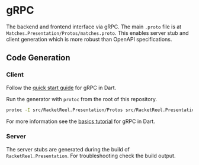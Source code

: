 # gRPC

The backend and frontend interface via gRPC. The main `.proto` file is at `Matches.Presentation/Protos/matches.proto`. This enables server stub and client generation which is more robust than OpenAPI specifications.

## Code Generation

### Client

Follow the [quick start guide](https://grpc.io/docs/languages/dart/quickstart/) for gRPC in Dart.

Run the generator with `protoc` from the root of this repository.

```sh
protoc -I src/RacketReel.Presentation/Protos src/RacketReel.Presentation/Protos/matches.proto --dart_out=grpc:src/racketreel_client/generated
```

For more information see the [basics tutorial](https://grpc.io/docs/languages/dart/basics/) for gRPC in Dart.

### Server

The server stubs are generated during the build of `RacketReel.Presentation`. For troubleshooting check the build output.
